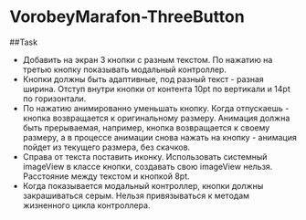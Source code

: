 # VorobeyMarafon-ThreeButton

##Task

- Добавить на экран 3 кнопки с разным текстом. По нажатию на третью кнопку показывать модальный контроллер.
- Кнопки должны быть адаптивные, под разный текст - разная ширина. Отступ внутри кнопки от контента 10pt по вертикали и 14pt по горизонтали.
- По нажатию анимированно уменьшать кнопку. Когда отпускаешь - кнопка возвращается к оригинальному размеру. Анимация должна быть прерываемая, например, кнопка возвращается к своему размеру, а в процессе анимации снова нажать на кнопку - анимация пойдет из текущего размера, без скачков.
- Справа от текста поставить иконку. Использовать системный imageView в классе кнопки, создавать свою imageView нельзя. Расстояние между текстом и кнопкой 8pt.
- Когда показывается модальный контроллер, кнопки должны закрашиваться серым. Нельзя привязываться к методам жизненного цикла контроллера.
